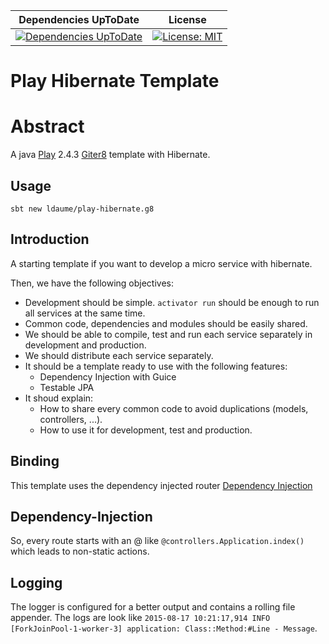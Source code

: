 | Dependencies UpToDate | License |
|:---------------------:|:-------:|
| [![Dependencies UpToDate](https://ci.reinvent-software.de/buildStatus/icon?job=play-hibernate-template-DependencyCheck)](https://ci.reinvent-software.de/job/play-hibernate-template-DependencyCheck) | [![License: MIT](https://img.shields.io/badge/License-MIT-yellow.svg)](https://opensource.org/licenses/MIT) |

Play Hibernate Template
=======================

# Abstract
A java [Play](https://www.playframework.com/) 2.4.3 [Giter8](http://www.foundweekends.org/giter8/) template with Hibernate.

## Usage
`sbt new ldaume/play-hibernate.g8`

## Introduction
A starting template if you want to develop a micro service with hibernate.

Then, we have the following objectives:

  * Development should be simple. `activator run` should be enough to run all services at the same time.
  * Common code, dependencies and modules should be easily shared.
  * We should be able to compile, test and run each service separately in development and production.
  * We should distribute each service separately.
  * It should be a template ready to use with the following features:
    * Dependency Injection with Guice
    * Testable JPA
  * It shoud explain:
    * How to share every common code to avoid duplications (models, controllers, ...).
    * How to use it for development, test and production.

## Binding
This template uses the dependency injected router [Dependency Injection](https://www.playframework.com/documentation/2.4.x/JavaRouting)
## Dependency-Injection
So, every route starts with an @ like `@controllers.Application.index()` which leads to non-static actions.

## Logging

The logger is configured for a better output and contains a rolling file
appender. The logs are look like
`2015-08-17 10:21:17,914 INFO [ForkJoinPool-1-worker-3] application: Class::Method:#Line - Message`.
